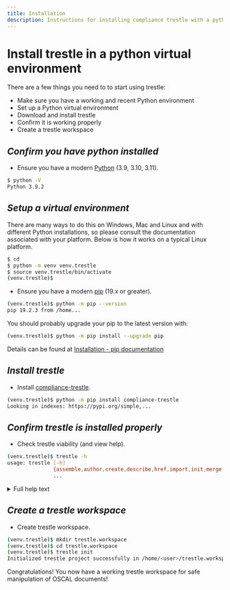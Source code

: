 ```yaml
---
title: Installation
description: Instructions for installing compliance trestle with a python venv
---
```


# Install trestle in a python virtual environment

There are a few things you need to to start using trestle:

- Make sure you have a working and recent Python environment
- Set up a Python virtual environment
- Download and install trestle
- Confirm it is working properly
- Create a trestle workspace

## *Confirm you have python installed*

- Ensure you have a modern [Python](https://www.python.org/downloads/) (3.9, 3.10, 3.11).

```bash
$ python -V
Python 3.9.2
```

## *Setup a virtual environment*

There are many ways to do this on Windows, Mac and Linux and with different Python installations, so please consult
the documentation associated with your platform.  Below is how it works on a typical Linux platform.

```bash
$ cd
$ python -m venv venv.trestle
$ source venv.trestle/bin/activate
(venv.trestle)$

```

- Ensure you have a modern [pip](https://pip.pypa.io/en/stable/installing/) (19.x or greater).

```bash
(venv.trestle)$ python -m pip --version
pip 19.2.3 from /home...
```

You should probably upgrade your pip to the latest version with:

```bash
(venv.trestle)$ python -m pip install --upgrade pip
```

Details can be found at [Installation - pip documentation](https://pip.pypa.io/en/stable/installing/#upgrading-pip)

## *Install trestle*

- Install [compliance-trestle](https://oscal-compass.github.io/compliance-trestle/).

```bash
(venv.trestle)$ python -m pip install compliance-trestle
Looking in indexes: https://pypi.org/simple,...

```

## *Confirm trestle is installed properly*

- Check trestle viability (and view help).

```bash
(venv.trestle)$ trestle -h
usage: trestle [-h]
               {assemble,author,create,describe,href,import,init,merge,partial-object-validate,remove,replicate,split,task,validate,version}
               ...
```

<details markdown>

<summary>Full help text</summary>

```bash

Manage OSCAL files in a human friendly manner.

positional arguments:
  {assemble,author,create,describe,href,import,init,merge,partial-object-validate,remove,replicate,split,task,validate,version}
    assemble            Assemble all subcomponents from a specified trestle model into a single JSON/YAML file under
                        dist.
    author              trestle author, a collection of commands for authoring compliance content outside of OSCAL.
    create              Create a sample OSCAL model in trestle project or create new elements within a given model.
    describe            Describe contents of a model file including optional element path.
    href                Change href of import in profile to point to catalog in trestle project. This command is
                        needed when generating an SSP with a profile that imports a catalog from a temporary location
                        different from the final intended location of the catalog. Omit the href argument to see the
                        list of current imports in the profile.
    import              Import an existing full OSCAL model into the trestle project.
    init                Initialize a trestle working directory.
    merge               Merge subcomponents on a trestle model.
    partial-object-validate
                        Direct validation any oscal object in a file, including list objects.
    remove              Remove a subcomponent to an existing model.
    replicate           Replicate a top level model within the trestle directory structure.
    split               Split subcomponents on a trestle model.
    task                Run arbitrary trestle tasks in a simple and extensible methodology.
    validate            Validate contents of a trestle model in different modes.
    version             Output version info for trestle and OSCAL.

optional arguments:
  -h, --help            show this help message and exit

```

</details>

## *Create a trestle workspace*

- Create trestle workspace.

```bash
(venv.trestle)$ mkdir trestle.workspace
(venv.trestle)$ cd trestle.workspace
(venv.trestle)$ trestle init
Initialized trestle project successfully in /home/<user>/trestle.workspace
```

Congratulations! You now have a working trestle workspace for safe manipulation of OSCAL documents!
